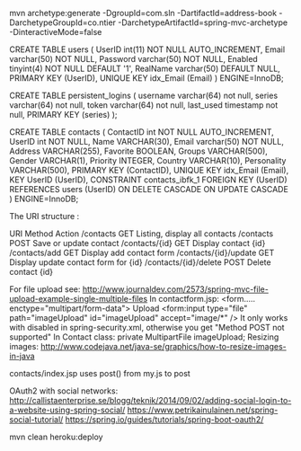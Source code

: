 mvn archetype:generate -DgroupId=com.sln -DartifactId=address-book -DarchetypeGroupId=co.ntier -DarchetypeArtifactId=spring-mvc-archetype -DinteractiveMode=false

CREATE TABLE users (
  UserID int(11) NOT NULL AUTO_INCREMENT,
  Email varchar(50) NOT NULL,
  Password varchar(50) NOT NULL,
  Enabled tinyint(4) NOT NULL DEFAULT '1',
  RealName varchar(50) DEFAULT NULL,
  PRIMARY KEY (UserID),
  UNIQUE KEY idx_Email (Email)
) ENGINE=InnoDB;

CREATE TABLE persistent_logins (
    username varchar(64) not null,
    series varchar(64) not null,
    token varchar(64) not null,
    last_used timestamp not null,
    PRIMARY KEY (series)
);

CREATE TABLE contacts (
  ContactID int NOT NULL AUTO_INCREMENT,
  UserID int NOT NULL,
  Name VARCHAR(30),
  Email varchar(50) NOT NULL,
  Address VARCHAR(255),
  Favorite BOOLEAN,
  Groups VARCHAR(500),
  Gender VARCHAR(1),
  Priority INTEGER,
  Country VARCHAR(10),
  Personality VARCHAR(500),
  PRIMARY KEY (ContactID),
  UNIQUE KEY idx_Email (Email),
  KEY UserID (UserID),
  CONSTRAINT contacts_ibfk_1 FOREIGN KEY (UserID) REFERENCES users (UserID) ON DELETE CASCADE ON UPDATE CASCADE
) ENGINE=InnoDB;



The URI structure :

URI					Method	Action
/contacts				GET		Listing, display all contacts
/contacts				POST	Save or update contact
/contacts/{id}			GET		Display contact {id}
/contacts/add			GET		Display add contact form
/contacts/{id}/update	GET		Display update contact form for {id}
/contacts/{id}/delete	POST	Delete contact {id}


For file upload see: http://www.journaldev.com/2573/spring-mvc-file-upload-example-single-multiple-files
	In contactform.jsp:
		<form.....  enctype="multipart/form-data">
		<label for="imageUpload">Upload</label>
        <form:input type="file" path="imageUpload" id="imageUpload" accept="image/*" />
    It only works with <csrf/> disabled in spring-security.xml, otherwise you get "Method POST not supported"
    In Contact class: private MultipartFile imageUpload;
    Resizing images: http://www.codejava.net/java-se/graphics/how-to-resize-images-in-java  
	
contacts/index.jsp uses post() from my.js to post 

OAuth2 with social networks:
	http://callistaenterprise.se/blogg/teknik/2014/09/02/adding-social-login-to-a-website-using-spring-social/
	https://www.petrikainulainen.net/spring-social-tutorial/
	https://spring.io/guides/tutorials/spring-boot-oauth2/

mvn clean heroku:deploy